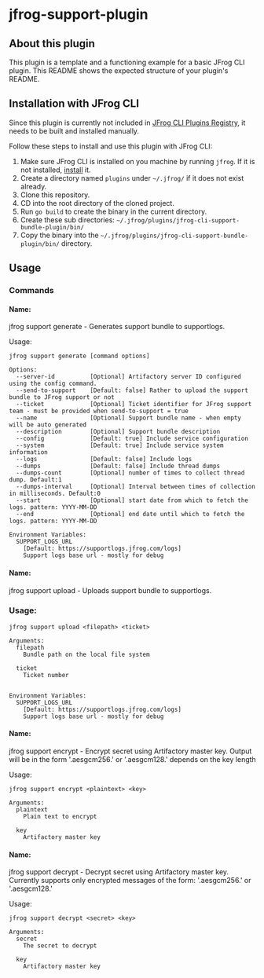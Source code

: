 # jfrog-support-plugin

## About this plugin
This plugin is a template and a functioning example for a basic JFrog CLI plugin. 
This README shows the expected structure of your plugin's README.

## Installation with JFrog CLI
Since this plugin is currently not included in [JFrog CLI Plugins Registry](https://github.com/jfrog/jfrog-cli-plugins-reg), it needs to be built and installed manually. 

Follow these steps to install and use this plugin with JFrog CLI:
1. Make sure JFrog CLI is installed on you machine by running ```jfrog```. If it is not installed, [install](https://jfrog.com/getcli/) it.
2. Create a directory named ```plugins``` under ```~/.jfrog/``` if it does not exist already.
3. Clone this repository.
4. CD into the root directory of the cloned project.
5. Run ```go build``` to create the binary in the current directory.
6. Create these sub directories: ```~/.jfrog/plugins/jfrog-cli-support-bundle-plugin/bin/```
7. Copy the binary into the ```~/.jfrog/plugins/jfrog-cli-support-bundle-plugin/bin/``` directory.

## Usage
### Commands
#### Name:
  jfrog support generate - Generates support bundle to supportlogs.

Usage:
```
jfrog support generate [command options]

Options:
  --server-id          [Optional] Artifactory server ID configured using the config command.
  --send-to-support    [Default: false] Rather to upload the support bundle to JFrog support or not
  --ticket             [Optional] Ticket identifier for JFrog support team - must be provided when send-to-support = true
  --name               [Optional] Support bundle name - when empty will be auto generated
  --description        [Optional] Support bundle description
  --config             [Default: true] Include service configuration
  --system             [Default: true] Include service system information
  --logs               [Default: false] Include logs
  --dumps              [Default: false] Include thread dumps
  --dumps-count        [Optional] number of times to collect thread dump. Default:1
  --dumps-interval     [Optional] Interval between times of collection in milliseconds. Default:0
  --start              [Optional] start date from which to fetch the logs. pattern: YYYY-MM-DD
  --end                [Optional] end date until which to fetch the logs. pattern: YYYY-MM-DD
  
Environment Variables:
  SUPPORT_LOGS_URL
    [Default: https://supportlogs.jfrog.com/logs]
    Support logs base url - mostly for debug
```

#### Name:
  jfrog support upload - Uploads support bundle to supportlogs.

### Usage:
```
jfrog support upload <filepath> <ticket>

Arguments:
  filepath
    Bundle path on the local file system

  ticket
    Ticket number


Environment Variables:
  SUPPORT_LOGS_URL
    [Default: https://supportlogs.jfrog.com/logs]
    Support logs base url - mostly for debug
```

#### Name:
  jfrog support encrypt - Encrypt secret using Artifactory master key. Output will be in the form '<kid>.aesgcm256.<encrypted message>' or '<kid>.aesgcm128.<encrypted message>' depends on the key length

Usage:
```
jfrog support encrypt <plaintext> <key>

Arguments:
  plaintext
    Plain text to encrypt

  key
    Artifactory master key
```

#### Name:
  jfrog support decrypt - Decrypt secret using Artifactory master key. Currently supports only encrypted messages of the form: '<kid>.aesgcm256.<encrypted message>' or '<kid>.aesgcm128.<encrypted message>'

Usage:
```
jfrog support decrypt <secret> <key>

Arguments:
  secret
    The secret to decrypt

  key
    Artifactory master key

```
